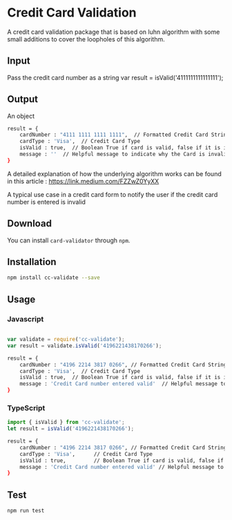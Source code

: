 # Credit Card Validation

A credit card validation package that is based on luhn algorithm with some small additions to cover the loopholes of this algorithm. 

## Input

Pass the credit card number as a string
var result = isValid('4111111111111111');

## Output

An object

```sh
result = {
    cardNumber : "4111 1111 1111 1111",  // Formatted Credit Card String
    cardType : 'Visa',  // Credit Card Type
    isValid : true,  // Boolean True if card is valid, false if it is invalid
    message : ''  // Helpful message to indicate why the Card is invalid
}
```

A detailed explanation of how the underlying algorithm works can be found in this article :
 https://link.medium.com/FZZwZ0YyXX

A typical use case in a credit card form to notify the user if the credit card number is entered is invalid

## Download

You can install `card-validator` through `npm`.

## Installation 
```sh
npm install cc-validate --save
```
## Usage
### Javascript
```javascript

var validate = require('cc-validate');
var result = validate.isValid('4196221438170266');

```
```sh
result = {
    cardNumber : "4196 2214 3817 0266", // Formatted Credit Card String
    cardType : 'Visa',  // Credit Card Type
    isValid : true,  // Boolean True if card is valid, false if it is invalid
    message : 'Credit Card number entered valid'  // Helpful message to indicate why the Card is invalid
}
```
### TypeScript
```typescript
import { isValid } from 'cc-validate';
let result = isValid('4196221438170266');
```
```sh
result = {
    cardNumber : "4196 2214 3817 0266", // Formatted Credit Card String
    cardType : 'Visa',		// Credit Card Type
    isValid : true,			// Boolean True if card is valid, false if it is invalid
    message : 'Credit Card number entered valid' // Helpful message to indicate why the Card is invalid
}
```
## Test 
```sh
npm run test
```
